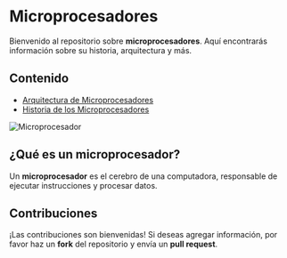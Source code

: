 # Microprocesadores

Bienvenido al repositorio sobre **microprocesadores**. Aquí encontrarás información sobre su historia, arquitectura y más.

## Contenido

- [Arquitectura de Microprocesadores](arquitectura/arquitectura.md)
- [Historia de los Microprocesadores](arquitectura/historia.md)

![Microprocesador](https://example.com/image.jpg) <!-- Reemplaza con una URL válida -->

## ¿Qué es un microprocesador?

Un **microprocesador** es el cerebro de una computadora, responsable de ejecutar instrucciones y procesar datos.

## Contribuciones

¡Las contribuciones son bienvenidas! Si deseas agregar información, por favor haz un **fork** del repositorio y envía un **pull request**.
